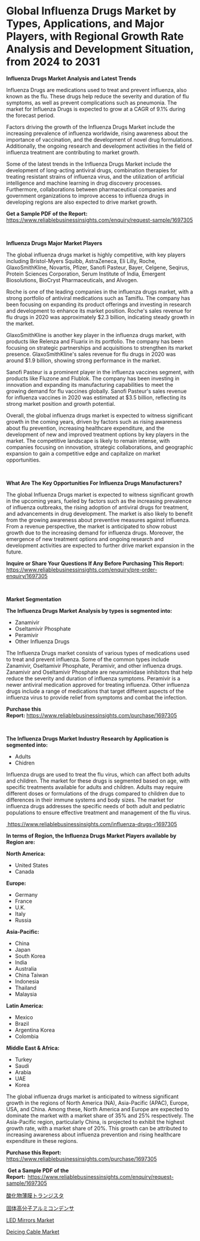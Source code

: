 <p><h1>Global Influenza Drugs Market by Types, Applications, and Major Players, with Regional Growth Rate Analysis and Development Situation, from 2024 to 2031</h1></p><p><strong>Influenza Drugs Market Analysis and Latest Trends</strong></p>
<p><p>Influenza Drugs are medications used to treat and prevent influenza, also known as the flu. These drugs help reduce the severity and duration of flu symptoms, as well as prevent complications such as pneumonia. The market for Influenza Drugs is expected to grow at a CAGR of 9.1% during the forecast period.</p><p>Factors driving the growth of the Influenza Drugs Market include the increasing prevalence of influenza worldwide, rising awareness about the importance of vaccination, and the development of novel drug formulations. Additionally, the ongoing research and development activities in the field of influenza treatment are contributing to market growth.</p><p>Some of the latest trends in the Influenza Drugs Market include the development of long-acting antiviral drugs, combination therapies for treating resistant strains of influenza virus, and the utilization of artificial intelligence and machine learning in drug discovery processes. Furthermore, collaborations between pharmaceutical companies and government organizations to improve access to influenza drugs in developing regions are also expected to drive market growth.</p></p>
<p><strong>Get a Sample PDF of the Report:&nbsp;</strong> <a href="https://www.reliablebusinessinsights.com/enquiry/request-sample/1697305">https://www.reliablebusinessinsights.com/enquiry/request-sample/1697305</a></p>
<p>&nbsp;</p>
<p><strong>Influenza Drugs Major Market Players</strong></p>
<p><p>The global influenza drugs market is highly competitive, with key players including Bristol-Myers Squibb, AstraZeneca, Eli Lilly, Roche, GlaxoSmithKline, Novartis, Pfizer, Sanofi Pasteur, Bayer, Celgene, Seqirus, Protein Sciences Corporation, Serum Institute of India, Emergent Biosolutions, BioCryst Pharmaceuticals, and Alvogen.</p><p>Roche is one of the leading companies in the influenza drugs market, with a strong portfolio of antiviral medications such as Tamiflu. The company has been focusing on expanding its product offerings and investing in research and development to enhance its market position. Roche's sales revenue for flu drugs in 2020 was approximately $2.3 billion, indicating steady growth in the market.</p><p>GlaxoSmithKline is another key player in the influenza drugs market, with products like Relenza and Fluarix in its portfolio. The company has been focusing on strategic partnerships and acquisitions to strengthen its market presence. GlaxoSmithKline's sales revenue for flu drugs in 2020 was around $1.9 billion, showing strong performance in the market.</p><p>Sanofi Pasteur is a prominent player in the influenza vaccines segment, with products like Fluzone and Flublok. The company has been investing in innovation and expanding its manufacturing capabilities to meet the growing demand for flu vaccines globally. Sanofi Pasteur's sales revenue for influenza vaccines in 2020 was estimated at $3.5 billion, reflecting its strong market position and growth potential.</p><p>Overall, the global influenza drugs market is expected to witness significant growth in the coming years, driven by factors such as rising awareness about flu prevention, increasing healthcare expenditure, and the development of new and improved treatment options by key players in the market. The competitive landscape is likely to remain intense, with companies focusing on innovation, strategic collaborations, and geographic expansion to gain a competitive edge and capitalize on market opportunities.</p></p>
<p>&nbsp;</p>
<p><strong>What Are The Key Opportunities For Influenza Drugs Manufacturers?</strong></p>
<p><p>The global Influenza Drugs market is expected to witness significant growth in the upcoming years, fueled by factors such as the increasing prevalence of influenza outbreaks, the rising adoption of antiviral drugs for treatment, and advancements in drug development. The market is also likely to benefit from the growing awareness about preventive measures against influenza. From a revenue perspective, the market is anticipated to show robust growth due to the increasing demand for influenza drugs. Moreover, the emergence of new treatment options and ongoing research and development activities are expected to further drive market expansion in the future.</p></p>
<p><strong>Inquire or Share Your Questions If Any Before Purchasing This Report:</strong> <a href="https://www.reliablebusinessinsights.com/enquiry/pre-order-enquiry/1697305">https://www.reliablebusinessinsights.com/enquiry/pre-order-enquiry/1697305</a></p>
<p>&nbsp;</p>
<p><strong>Market Segmentation</strong></p>
<p><strong>The Influenza Drugs Market Analysis by types is segmented into:</strong></p>
<p><ul><li>Zanamivir</li><li>Oseltamivir Phosphate</li><li>Peramivir</li><li>Other Influenza Drugs</li></ul></p>
<p><p>The Influenza Drugs market consists of various types of medications used to treat and prevent influenza. Some of the common types include Zanamivir, Oseltamivir Phosphate, Peramivir, and other influenza drugs. Zanamivir and Oseltamivir Phosphate are neuraminidase inhibitors that help reduce the severity and duration of influenza symptoms. Peramivir is a newer antiviral medication approved for treating influenza. Other influenza drugs include a range of medications that target different aspects of the influenza virus to provide relief from symptoms and combat the infection.</p></p>
<p><strong>Purchase this Report:&nbsp;</strong><a href="https://www.reliablebusinessinsights.com/purchase/1697305">https://www.reliablebusinessinsights.com/purchase/1697305</a></p>
<p>&nbsp;</p>
<p><strong>The Influenza Drugs Market Industry Research by Application is segmented into:</strong></p>
<p><ul><li>Adults</li><li>Chidren</li></ul></p>
<p><p>Influenza drugs are used to treat the flu virus, which can affect both adults and children. The market for these drugs is segmented based on age, with specific treatments available for adults and children. Adults may require different doses or formulations of the drugs compared to children due to differences in their immune systems and body sizes. The market for influenza drugs addresses the specific needs of both adult and pediatric populations to ensure effective treatment and management of the flu virus.</p></p>
<p><a href="https://www.reliablebusinessinsights.com/influenza-drugs-r1697305">&nbsp;https://www.reliablebusinessinsights.com/influenza-drugs-r1697305</a></p>
<p><strong>In terms of Region, the Influenza Drugs Market Players available by Region are:</strong></p>
<p>
    <p> <strong> North America: </strong>
        <ul>
            <li>United States</li>
            <li>Canada</li>
        </ul>
        </p> 
    <p> <strong> Europe: </strong>
        <ul>
            <li>Germany</li>
            <li>France</li>
            <li>U.K.</li>
            <li>Italy</li>
            <li>Russia</li>
        </ul>
        </p> 
    <p> <strong> Asia-Pacific: </strong>
        <ul>
            <li>China</li>
            <li>Japan</li>
            <li>South Korea</li>
            <li>India</li>
            <li>Australia</li>
            <li>China Taiwan</li>
            <li>Indonesia</li>
            <li>Thailand</li>
            <li>Malaysia</li>
        </ul>
        </p> 
    <p> <strong> Latin America: </strong>
        <ul>
            <li>Mexico</li>
            <li>Brazil</li>
            <li>Argentina Korea</li>
            <li>Colombia</li>
        </ul>
        </p> 
    <p> <strong> Middle East & Africa: </strong>
        <ul>
            <li>Turkey</li>
            <li>Saudi</li>
            <li>Arabia</li>
            <li>UAE</li>
            <li>Korea</li>
        </ul>
    </p>
    </p>
<p><p>The global influenza drugs market is anticipated to witness significant growth in the regions of North America (NA), Asia-Pacific (APAC), Europe, USA, and China. Among these, North America and Europe are expected to dominate the market with a market share of 35% and 25% respectively. The Asia-Pacific region, particularly China, is projected to exhibit the highest growth rate, with a market share of 20%. This growth can be attributed to increasing awareness about influenza prevention and rising healthcare expenditure in these regions.</p></p>
<p><strong>Purchase this Report: </strong><a href="https://www.reliablebusinessinsights.com/purchase/1697305">https://www.reliablebusinessinsights.com/purchase/1697305</a></p>
<p>&nbsp;<strong>Get a Sample PDF of the Report:&nbsp;&nbsp;</strong><a href="https://www.reliablebusinessinsights.com/enquiry/request-sample/1697305">https://www.reliablebusinessinsights.com/enquiry/request-sample/1697305</a></p>
<p><strong></strong></p>
<p><p><a href="https://github.com/dawson566/Market-Research-Report-List-2/blob/main/1656728177290.md">酸化物薄膜トランジスタ</a></p><p><a href="https://github.com/DeonBoer2023/Market-Research-Report-List-2/blob/main/4364795177291.md">固体高分子アルミコンデンサ</a></p><p><a href="https://github.com/moyahfrancoestellec51j635wcx/Market-Research-Report-List-3/blob/main/led-mirrors-market.md">LED Mirrors Market</a></p><p><a href="https://github.com/mharielmesa/Market-Research-Report-List-4/blob/main/deicing-cable-market.md">Deicing Cable Market</a></p></p>